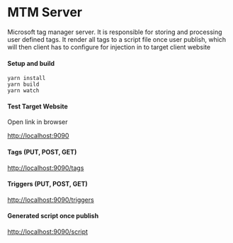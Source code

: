 # MTM Server
Microsoft tag manager server. It is responsible for storing and processing user defined tags. It render all tags to a script file once user publish, which will then client has to configure for injection in to target client website

#### Setup and build
```
yarn install
yarn build
yarn watch
```

#### Test Target Website 
Open link in browser

[http://localhost:9090](http://localhost:9090)

#### Tags (PUT, POST, GET)

[http://localhost:9090/tags](http://localhost:9090/tags)


#### Triggers (PUT, POST, GET)

[http://localhost:9090/triggers](http://localhost:9090/tags)

#### Generated script once publish

[http://localhost:9090/script](http://localhost:9090/script)
